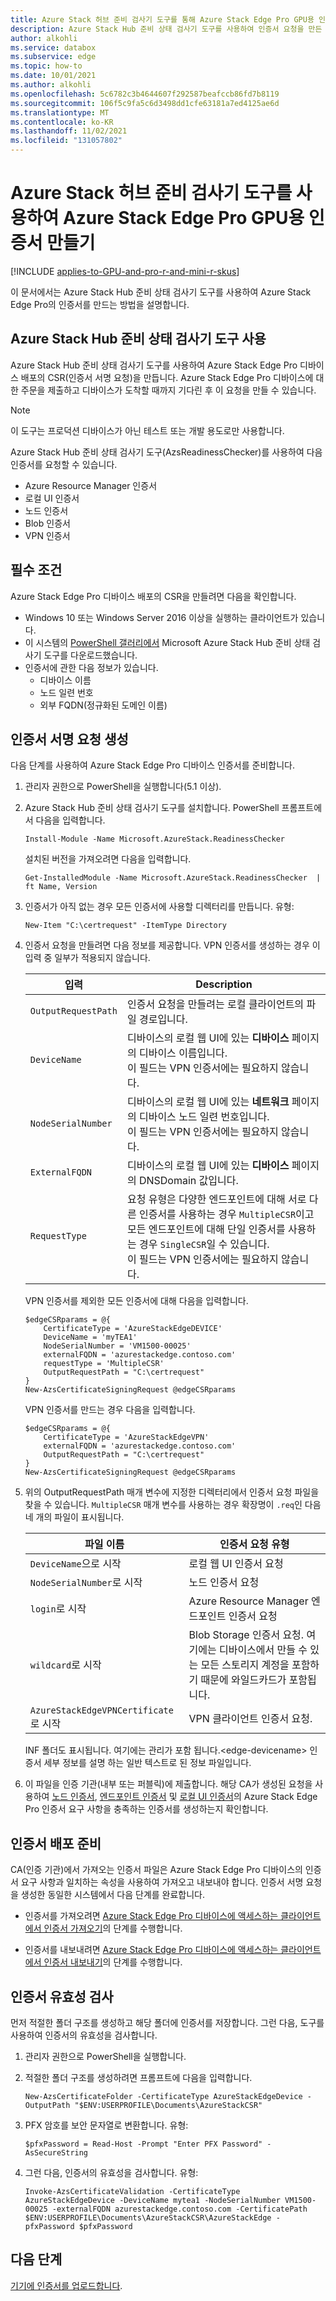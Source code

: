 ```yaml
---
title: Azure Stack 허브 준비 검사기 도구를 통해 Azure Stack Edge Pro GPU용 인증서 만들기
description: Azure Stack Hub 준비 상태 검사기 도구를 사용하여 인증서 요청을 만든 다음, Azure Stack Edge Pro GPU 디바이스에 인증서를 가져오고 설치하는 방법을 설명합니다.
author: alkohli
ms.service: databox
ms.subservice: edge
ms.topic: how-to
ms.date: 10/01/2021
ms.author: alkohli
ms.openlocfilehash: 5c6782c3b4644607f292587beafccb86fd7b8119
ms.sourcegitcommit: 106f5c9fa5c6d3498dd1cfe63181a7ed4125ae6d
ms.translationtype: MT
ms.contentlocale: ko-KR
ms.lasthandoff: 11/02/2021
ms.locfileid: "131057802"
---
```

# <a name="create-certificates-for-your-azure-stack-edge-pro-gpu-using-azure-stack-hub-readiness-checker-tool"></a>Azure Stack 허브 준비 검사기 도구를 사용하여 Azure Stack Edge Pro GPU용 인증서 만들기 

[!INCLUDE [applies-to-GPU-and-pro-r-and-mini-r-skus](../../includes/azure-stack-edge-applies-to-gpu-pro-r-mini-r-sku.md)]

이 문서에서는 Azure Stack Hub 준비 상태 검사기 도구를 사용하여 Azure Stack Edge Pro의 인증서를 만드는 방법을 설명합니다. 

## <a name="using-azure-stack-hub-readiness-checker-tool"></a>Azure Stack Hub 준비 상태 검사기 도구 사용

Azure Stack Hub 준비 상태 검사기 도구를 사용하여 Azure Stack Edge Pro 디바이스 배포의 CSR(인증서 서명 요청)을 만듭니다. Azure Stack Edge Pro 디바이스에 대한 주문을 제출하고 디바이스가 도착할 때까지 기다린 후 이 요청을 만들 수 있습니다.

> [!NOTE]
> 이 도구는 프로덕션 디바이스가 아닌 테스트 또는 개발 용도로만 사용합니다. 

Azure Stack Hub 준비 상태 검사기 도구(AzsReadinessChecker)를 사용하여 다음 인증서를 요청할 수 있습니다.

- Azure Resource Manager 인증서
- 로컬 UI 인증서
- 노드 인증서
- Blob 인증서
- VPN 인증서


## <a name="prerequisites"></a>필수 조건

Azure Stack Edge Pro 디바이스 배포의 CSR을 만들려면 다음을 확인합니다. 

- Windows 10 또는 Windows Server 2016 이상을 실행하는 클라이언트가 있습니다. 
- 이 시스템의 [PowerShell 갤러리에서](https://aka.ms/AzsReadinessChecker) Microsoft Azure Stack Hub 준비 상태 검사기 도구를 다운로드했습니다.
- 인증서에 관한 다음 정보가 있습니다.
  - 디바이스 이름
  - 노드 일련 번호
  - 외부 FQDN(정규화된 도메인 이름)

## <a name="generate-certificate-signing-requests"></a>인증서 서명 요청 생성

다음 단계를 사용하여 Azure Stack Edge Pro 디바이스 인증서를 준비합니다.

1. 관리자 권한으로 PowerShell을 실행합니다(5.1 이상).
2. Azure Stack Hub 준비 상태 검사기 도구를 설치합니다. PowerShell 프롬프트에서 다음을 입력합니다. 

    ```azurepowershell
    Install-Module -Name Microsoft.AzureStack.ReadinessChecker
    ```

    설치된 버전을 가져오려면 다음을 입력합니다.  

    ```azurepowershell
    Get-InstalledModule -Name Microsoft.AzureStack.ReadinessChecker  | ft Name, Version 
    ```

3. 인증서가 아직 없는 경우 모든 인증서에 사용할 디렉터리를 만듭니다. 유형: 
    
    ```azurepowershell
    New-Item "C:\certrequest" -ItemType Directory
    ``` 
    
4. 인증서 요청을 만들려면 다음 정보를 제공합니다. VPN 인증서를 생성하는 경우 이 입력 중 일부가 적용되지 않습니다.
    
    |입력 |Description  |
    |---------|---------|
    |`OutputRequestPath`|인증서 요청을 만들려는 로컬 클라이언트의 파일 경로입니다.        |
    |`DeviceName`|디바이스의 로컬 웹 UI에 있는 **디바이스** 페이지의 디바이스 이름입니다. <br> 이 필드는 VPN 인증서에는 필요하지 않습니다.         |
    |`NodeSerialNumber`|디바이스의 로컬 웹 UI에 있는 **네트워크** 페이지의 디바이스 노드 일련 번호입니다. <br> 이 필드는 VPN 인증서에는 필요하지 않습니다.       |
    |`ExternalFQDN`|디바이스의 로컬 웹 UI에 있는 **디바이스** 페이지의 DNSDomain 값입니다.         |
    |`RequestType`|요청 유형은 다양한 엔드포인트에 대해 서로 다른 인증서를 사용하는 경우 `MultipleCSR`이고 모든 엔드포인트에 대해 단일 인증서를 사용하는 경우 `SingleCSR`일 수 있습니다. <br> 이 필드는 VPN 인증서에는 필요하지 않습니다.     |

    VPN 인증서를 제외한 모든 인증서에 대해 다음을 입력합니다. 
    
    ```azurepowershell
    $edgeCSRparams = @{
        CertificateType = 'AzureStackEdgeDEVICE'
        DeviceName = 'myTEA1'
        NodeSerialNumber = 'VM1500-00025'
        externalFQDN = 'azurestackedge.contoso.com'
        requestType = 'MultipleCSR'
        OutputRequestPath = "C:\certrequest"
    }
    New-AzsCertificateSigningRequest @edgeCSRparams
    ```

    VPN 인증서를 만드는 경우 다음을 입력합니다. 

    ```azurepowershell
    $edgeCSRparams = @{
        CertificateType = 'AzureStackEdgeVPN'
        externalFQDN = 'azurestackedge.contoso.com'
        OutputRequestPath = "C:\certrequest"
    }
    New-AzsCertificateSigningRequest @edgeCSRparams
    ```

    
5. 위의 OutputRequestPath 매개 변수에 지정한 디렉터리에서 인증서 요청 파일을 찾을 수 있습니다. `MultipleCSR` 매개 변수를 사용하는 경우 확장명이 `.req`인 다음 네 개의 파일이 표시됩니다.

    
    |파일 이름  |인증서 요청 유형  |
    |---------|---------|
    |`DeviceName`으로 시작     |로컬 웹 UI 인증서 요청      |
    |`NodeSerialNumber`로 시작     |노드 인증서 요청         |
    |`login`로 시작     |Azure Resource Manager 엔드포인트 인증서 요청       |
    |`wildcard`로 시작     |Blob Storage 인증서 요청. 여기에는 디바이스에서 만들 수 있는 모든 스토리지 계정을 포함하기 때문에 와일드카드가 포함됩니다.          |
    |`AzureStackEdgeVPNCertificate`로 시작     |VPN 클라이언트 인증서 요청.         |

    INF 폴더도 표시됩니다. 여기에는 관리가 포함 됩니다.\<edge-devicename\> 인증서 세부 정보를 설명 하는 일반 텍스트로 된 정보 파일입니다.  


6. 이 파일을 인증 기관(내부 또는 퍼블릭)에 제출합니다. 해당 CA가 생성된 요청을 사용하여 [노드 인증서](azure-stack-edge-gpu-certificates-overview.md#node-certificates), [엔드포인트 인증서](azure-stack-edge-gpu-certificates-overview.md#endpoint-certificates) 및 [로컬 UI 인증서](azure-stack-edge-gpu-certificates-overview.md#local-ui-certificates)의 Azure Stack Edge Pro 인증서 요구 사항을 충족하는 인증서를 생성하는지 확인합니다.

## <a name="prepare-certificates-for-deployment"></a>인증서 배포 준비

CA(인증 기관)에서 가져오는 인증서 파일은 Azure Stack Edge Pro 디바이스의 인증서 요구 사항과 일치하는 속성을 사용하여 가져오고 내보내야 합니다. 인증서 서명 요청을 생성한 동일한 시스템에서 다음 단계를 완료합니다.

- 인증서를 가져오려면 [Azure Stack Edge Pro 디바이스에 액세스하는 클라이언트에서 인증서 가져오기](azure-stack-edge-gpu-manage-certificates.md#import-certificates-on-the-client-accessing-the-device)의 단계를 수행합니다.

- 인증서를 내보내려면 [Azure Stack Edge Pro 디바이스에 액세스하는 클라이언트에서 인증서 내보내기](azure-stack-edge-gpu-prepare-certificates-device-upload.md#export-certificates-as-pfx-format-with-private-key)의 단계를 수행합니다.


## <a name="validate-certificates"></a>인증서 유효성 검사

먼저 적절한 폴더 구조를 생성하고 해당 폴더에 인증서를 저장합니다. 그런 다음, 도구를 사용하여 인증서의 유효성을 검사합니다.

1. 관리자 권한으로 PowerShell을 실행합니다.

2. 적절한 폴더 구조를 생성하려면 프롬프트에 다음을 입력합니다.

    `New-AzsCertificateFolder -CertificateType AzureStackEdgeDevice -OutputPath "$ENV:USERPROFILE\Documents\AzureStackCSR"`

3. PFX 암호를 보안 문자열로 변환합니다. 유형:       

    `$pfxPassword = Read-Host -Prompt "Enter PFX Password" -AsSecureString` 

4. 그런 다음, 인증서의 유효성을 검사합니다. 유형:

    `Invoke-AzsCertificateValidation -CertificateType AzureStackEdgeDevice -DeviceName mytea1 -NodeSerialNumber VM1500-00025 -externalFQDN azurestackedge.contoso.com -CertificatePath $ENV:USERPROFILE\Documents\AzureStackCSR\AzureStackEdge -pfxPassword $pfxPassword`

## <a name="next-steps"></a>다음 단계

[기기에 인증서를 업로드합니다](azure-stack-edge-gpu-manage-certificates.md).
